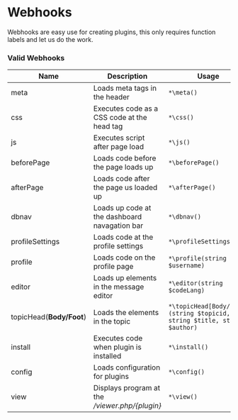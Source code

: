# Webhooks

Webhooks are easy use for creating plugins, this only requires function labels and let us do the work.

### Valid Webhooks

| Name | Description | Usage |
| ---- | ----------- | ----- |
| meta | Loads meta tags in the header | `*\meta()` |
| css  | Executes code as a CSS code at the head tag | `*\css()` |
| js   | Executes script after page load | `*\js()` |
| beforePage | Loads code before the page loads up | `*\beforePage()` |
| afterPage | Loads code after the page us loaded up | `*\afterPage()` |
| dbnav | Loads up code at the dashboard navagation bar | `*\dbnav()` |
| profileSettings | Loads code at the profile settings | `*\profileSettings()` |
| profile | Loads code on the profile page | `*\profile(string $username)` |
| editor | Loads up elements in the message editor | `*\editor(string $codeLang)` | 
| topicHead(**Body/Foot**) | Loads the elements in the topic | `*\topicHead[Body/Foot](string $topicid, string $title, string $author)` |
| install | Executes code when plugin is installed | `*\install()` |
| config | Loads configuration for plugins | `*\config()` |
| view | Displays program at the _/viewer.php/{plugin}_ | `*\view()` |
